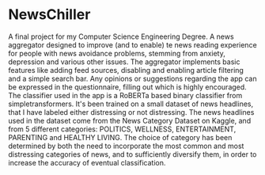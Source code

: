 # NewsChiller

A final project for my Computer Science Engineering Degree.
A news aggregator designed to improve (and to enable) te news reading experience for people with news avoidance problems, stemming from anxiety, depression and various other issues. The aggregator implements basic features like adding feed sources, disabling and enabling article filtering and a simple search bar. Any opinions or suggestions regarding the app can be expressed in the questionnaire, filling out which is highly encouraged.
The classifier used in the app is a RoBERTa based binary classifier from simpletransformers. It's been trained on a small dataset of news headlines, that I have labeled either distressing or not distressing. The news headlines used in the dataset come from the News Category Dataset on Kaggle, and from 5 different categories: POLITICS, WELLNESS, ENTERTAINMENT, PARENTING and HEALTHY LIVING. The choice of category has been determined by both the need to incorporate the most common and most distressing categories of news, and to sufficiently diversify them, in order to increase the accuracy of eventual classification.
